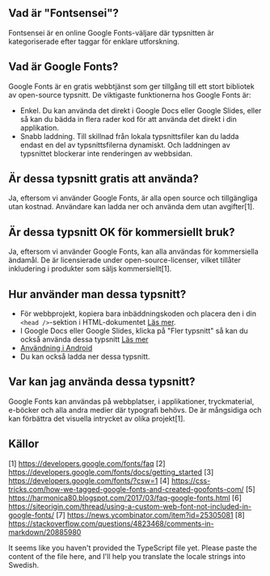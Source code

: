 ## Vad är "Fontsensei"?
Fontsensei är en online Google Fonts-väljare där typsnitten är kategoriserade efter taggar för enklare utforskning.

## Vad är Google Fonts?
Google Fonts är en gratis webbtjänst som ger tillgång till ett stort bibliotek av open-source typsnitt. De viktigaste funktionerna hos Google Fonts är:
- Enkel. Du kan använda det direkt i Google Docs eller Google Slides, eller så kan du bädda in flera rader kod för att använda det direkt i din applikation.
- Snabb laddning. Till skillnad från lokala typsnittsfiler kan du ladda endast en del av typsnittsfilerna dynamiskt. Och laddningen av typsnittet blockerar inte renderingen av webbsidan.

## Är dessa typsnitt gratis att använda?
Ja, eftersom vi använder Google Fonts, är alla open source och tillgängliga utan kostnad. Användare kan ladda ner och använda dem utan avgifter[1].

## Är dessa typsnitt OK för kommersiellt bruk?
Ja, eftersom vi använder Google Fonts, kan alla användas för kommersiella ändamål. De är licensierade under open-source-licenser, vilket tillåter inkludering i produkter som säljs kommersiellt[1].

## Hur använder man dessa typsnitt?
- För webbprojekt, kopiera bara inbäddningskoden och placera den i din `<head />`-sektion i HTML-dokumentet [Läs mer](https://developers.google.com/fonts/docs/getting_started).
- I Google Docs eller Google Slides, klicka på "Fler typsnitt" så kan du också använda dessa typsnitt [Läs mer](https://fonts.google.com/knowledge/choosing_type/adding_fonts_to_google_docs)
- [Användning i Android](https://developers.google.com/fonts/docs/android)
- Du kan också ladda ner dessa typsnitt.

## Var kan jag använda dessa typsnitt?
Google Fonts kan användas på webbplatser, i applikationer, tryckmaterial, e-böcker och alla andra medier där typografi behövs. De är mångsidiga och kan förbättra det visuella intrycket av olika projekt[1].

## Källor
[1] https://developers.google.com/fonts/faq
[2] https://developers.google.com/fonts/docs/getting_started
[3] https://developers.google.com/fonts/?csw=1
[4] https://css-tricks.com/how-we-tagged-google-fonts-and-created-goofonts-com/
[5] https://harmonica80.blogspot.com/2017/03/faq-google-fonts.html
[6] https://siteorigin.com/thread/using-a-custom-web-font-not-included-in-google-fonts/
[7] https://news.ycombinator.com/item?id=25305081
[8] https://stackoverflow.com/questions/4823468/comments-in-markdown/20885980

It seems like you haven't provided the TypeScript file yet. Please paste the content of the file here, and I'll help you translate the locale strings into Swedish.

